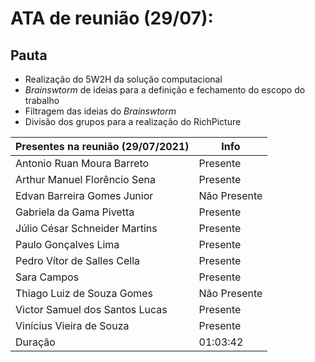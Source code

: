 # ATA de reunião (29/07):

## Pauta
- Realização do 5W2H da solução computacional
- <i>Brainswtorm</i> de ideias para a definição e fechamento do escopo do trabalho
- Filtragem das ideias do <i>Brainswtorm</i>
- Divisão dos grupos para a realização do RichPicture

| <b>Presentes na reunião (29/07/2021)</b> | <b>Info</b> |
| --- | --- |
| Antonio Ruan Moura Barreto | Presente |
| Arthur Manuel Florêncio Sena | Presente |
| Edvan Barreira Gomes Junior | Não Presente |
| Gabriela da Gama Pivetta | Presente |
| Júlio César Schneider Martins | Presente  |
| Paulo Gonçalves Lima | Presente |
| Pedro Vítor de Salles Cella | Presente |
| Sara Campos | Presente |
| Thiago Luiz de Souza Gomes | Não Presente |
| Victor Samuel dos Santos Lucas | Presente |
| Vinícius Vieira de Souza | Presente |
| Duração | 01:03:42 |